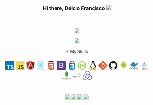 <body>
<header>
<h3 align="middle">Hi there, Délcio Francisco 
<img src="https://media.giphy.com/media/hvRJCLFzcasrR4ia7z/giphy.gif" width="28">
</h3>
</header>

<main>
<section>
<p align="middle">
<a herf="">
<img src="https://readme-typing-svg.herokuapp.com?font=firecode&color=FFFFFF&center=true&vCenter=true&lines=Web+%26+Mobile+Apps++Developer;React+%25+Flutter+%25React+Native-Apps" />
</a>
</p>

<p align="center">
<img src="https://github-readme-streak-stats.herokuapp.com/?user=devchicala&theme=omni&hide_border=true&include_all_commits=true&show_icons=true"/>
</a>
</p>
</section>
</main>


<p align="middle">
⚡ My Skills <br><br>
  <img src="https://raw.githubusercontent.com/devicons/devicon/master/icons/typescript/typescript-original.svg" width="30px" height="30px"/>
 <img src="https://raw.githubusercontent.com/devicons/devicon/master/icons/javascript/javascript-original.svg" width="30px" height="30px"/>
 <img src="https://raw.githubusercontent.com/devicons/devicon/master/icons/angularjs/angularjs-original.svg" width="30px" height="30px"/>
 <img src="https://raw.githubusercontent.com/devicons/devicon/master/icons/react/react-original-wordmark.svg" alt="react" width="30" height="30"/> 
 <img src="https://raw.githubusercontent.com/devicons/devicon/master/icons/html5/html5-original-wordmark.svg" alt="html5" width="30" height="30"/> 
 <img src="https://raw.githubusercontent.com/devicons/devicon/master/icons/bootstrap/bootstrap-plain.svg" alt="bootstrap" width="30" height="30"/> 
 <img src="https://raw.githubusercontent.com/devicons/devicon/master/icons/css3/css3-original-wordmark.svg" alt="css3" width="30" height="30"/> 
 <img src="https://raw.githubusercontent.com/devicons/devicon/master/icons/nodejs/nodejs-original.svg" width="30px" height="30px"/>
 <img src="https://raw.githubusercontent.com/devicons/devicon/master/icons/linux/linux-original.svg" width="30px" height="30px"/>
 <img src="https://raw.githubusercontent.com/devicons/devicon/master/icons/git/git-original.svg" width="30px" height="30px"/>
 <img src="https://raw.githubusercontent.com/devicons/devicon/master/icons/github/github-original.svg" width="30px" height="30px"/>
 <img src="https://raw.githubusercontent.com/devicons/devicon/master/icons/android/android-original-wordmark.svg" alt="android" width="30" height="30"/> 
 <img src="https://raw.githubusercontent.com/devicons/devicon/master/icons/docker/docker-original-wordmark.svg" alt="docker" width="30" height="30"/> 
 <img src="https://raw.githubusercontent.com/devicons/devicon/master/icons/java/java-original-wordmark.svg" alt="java" width="30" height="30"/> 
 <img src="https://raw.githubusercontent.com/devicons/devicon/master/icons/mongodb/mongodb-original-wordmark.svg" alt="mongodb" width="30" height="30"/> 
 <img src="https://raw.githubusercontent.com/devicons/devicon/master/icons/mysql/mysql-original-wordmark.svg" alt="mysql" width="30" height="30"/> 
 <img src="https://raw.githubusercontent.com/devicons/devicon/master/icons/redux/redux-original.svg" alt="redux" width="30" height="30"/> 
</p>
<br> 

<p align="middle">
	<a href="mailto:delciofrancisco1@gmail.com">
	<img src="https://img.shields.io/badge/Gmail-D14836?style=for-the-badge&logo=gmail&logoColor=white" />
	</a>
	<a href="https://www.linkedin.com/in/delciofrancisco/">
	<img src="https://img.shields.io/badge/LinkedIn-0077B5?style=for-the-badge&logo=linkedin&logoColor=white" />
	</a>
	<a href="https://api.whatsapp.com/send?l=pt_AO&phone=+244930924612&text=Hello Délcio, can we have a chat?">
	<img src="https://img.shields.io/badge/WhatsApp-25D366?style=for-the-badge&logo=whatsapp&logoColor=white" />
	</a>
	<a href="https://instagram.com/dellcioo/" target="_blank"><img src="https://img.shields.io/badge/-Instagram-%23E4405F?style=for-the-badge&logo=instagram&logoColor=white" target="_blank"></a>
</p>

<p align="middle">


</p>
</body>
